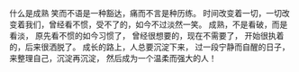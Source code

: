 什么是成熟
笑而不语是一种豁达，痛而不言是种历练。
时间改变着一切，一切改变着我们，曾经看不惯，受不了的，如今不过淡然一笑。
成熟，不是看破，而是看淡，
原先看不惯的如今习惯了，
曾经很想要的，现在不需要了，
开始很执着的，后来很洒脱了。
成长的路上，人总要沉淀下来，
过一段宁静而自醒的日子，
来整理自己，沉淀再沉淀，
然后成为一个温柔而强大的人！
